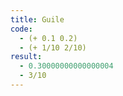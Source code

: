 ```yaml
---
title: Guile
code:
  - (+ 0.1 0.2)
  - (+ 1/10 2/10)
result:
  - 0.30000000000000004
  - 3/10
---
```

